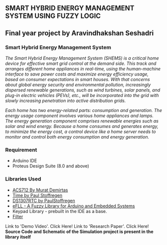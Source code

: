 ## **SMART HYBRID ENERGY MANAGEMENT SYSTEM USING FUZZY LOGIC**
## Final year project by Aravindhakshan Seshadri

### Smart Hybrid Energy Management System
*The Smart Hybrid Energy Management System (SHEMS) is a critical home device for effective smart grid control at the demand side. This track and arranges different home appliances in real-time, using the human-machine interface to save power costs and maximize energy efficiency usage, based on consumer expectations in smart houses. With that concerns about global energy security and environmental pollution, increasingly dispersed renewable generations, such as wind turbines, solar panels, and plug-in electric vehicles (PEVs), etc., will be incorporated into the grid with slowly increasing penetration into active distribution grids.*

_Each home has two energy-related parts: consumption and generation. The energy usage component involves various home appliances and lamps. The energy generation component comprises renewable energies such as solar and wind energy. Because a home consumes and generates energy, to minimize the energy cost, a control device like a home server needs to monitor and control both energy consumption and energy generation._

### Requirement
- Arduino IDE
- Proteus Design Suite (8.0 and above)

### Libraries Used
- [ACS712 By Murat Demirtas](https://github.com/muratdemirtas/ACS712-arduino-1)
- [Time by Paul Stoffregen](https://github.com/PaulStoffregen/Time)
- [DS1307RTC by PaulStoffregen](https://github.com/PaulStoffregen/DS1307RTC)
- [eFLL - A Fuzzy Library for Arduino and Embedded Systems](https://github.com/zerokol/eFLL) 
- Keypad Library - prebuilt in the IDE as a base.
- [Filter](https://github.com/hideakitai/Filters)

Link to 'Demo Video'. Click Here!
Link to 'Research Paper'. Click Here!
**Source Code and Schematic of the Simulation project is present in the library itself**
